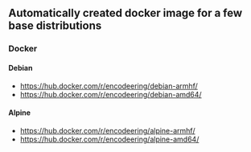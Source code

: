 ## Automatically created docker image for a few base distributions

### Docker

#### Debian

- https://hub.docker.com/r/encodeering/debian-armhf/
- https://hub.docker.com/r/encodeering/debian-amd64/

#### Alpine

- https://hub.docker.com/r/encodeering/alpine-armhf/
- https://hub.docker.com/r/encodeering/alpine-amd64/
